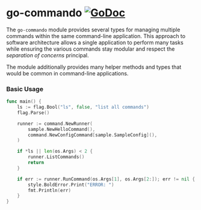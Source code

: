 # go-commando [![GoDoc](https://godoc.org/github.com/binary-soup/go-commando?status.svg)](https://pkg.go.dev/github.com/binary-soup/go-commando)

The `go-commando` module provides several types for managing multiple commands within the same command-line application. This approach to software architecture allows a single application to perform many tasks while ensuring the various commands stay modular and respect the _separation of concerns_ principal.

The module additionally provides many helper methods and types that would be common in command-line applications.

### Basic Usage

```go
func main() {
	ls := flag.Bool("ls", false, "list all commands")
	flag.Parse()

	runner := command.NewRunner(
		sample.NewHelloCommand(),
		command.NewConfigCommand[sample.SampleConfig](),
	)

	if *ls || len(os.Args) < 2 {
		runner.ListCommands()
		return
	}

	if err := runner.RunCommand(os.Args[1], os.Args[2:]); err != nil {
		style.BoldError.Print("ERROR: ")
		fmt.Println(err)
	}
}
```
